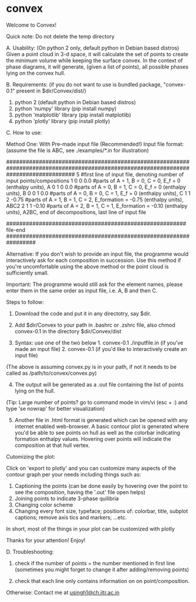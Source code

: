 # convex
Welcome to Convex!

Quick note: Do not delete the temp directory

A. Usability:
(On python 2 only, default python in Debian based distros)
Given a point cloud in 3-d space, it will calculate the set of points to create the minimum volume while keeping the surface convex.
In the context of phase diagrams, it will generate, (given a list of points), all possible phases lying on the convex hull.

B. Requirements: (if you do not want to use is bundled package, "convex-0.1" present in $dir/Convex/dist/)
1. python 2 (default python in Debian based distros)
2. python 'numpy' library (pip install numpy)
3. python 'matplotlib' library (pip install matplotlib)
4. python 'plotly' library (pip install plotly)


C. How to use:

Method One: With Pre-made input file (Recommended!)
Input file format: (assume the file is ABC, see ./examples/*.in for illustration)

#####################################################################################################################################
5 #first line of input file, denoting number of input points/compositions
1 0 0 0.0    #parts of A = 1, B = 0, C = 0, E_f = 0 (enthalpy units), A
0 1 0 0.0    #parts of A = 0, B = 1, C = 0, E_f = 0 (enthalpy units), B
0 0 1 0.0    #parts of A = 0, B = 0, C = 1, E_f = 0 (enthalpy units), C
1 1 2 -0.75  #parts of A = 1, B = 1, C = 2, E_formation = -0.75 (enthalpy units), ABC2
2 1 1 -0.10  #parts of A = 2, B = 1, C = 1, E_formation = -0.10 (enthalpy units), A2BC, end of decompositions, last line of input file


#######################################################   file-end   #################################################################


Alternative: If you don't wish to provide an input file, the programme would interactively ask for each composition in succession.
Use this method if you're uncomfortable using the above method or the point cloud is sufficiently small.

Important: The programme would still ask for the element names, please enter them in the same order as input file, i.e. A, B and then C.

Steps to follow:

1. Download the code and put it in any directotry, say $dir.

2. Add $dir/Convex to your path in .bashrc or .zshrc file, also chmod convex-0.1 in the directory $dir/Convex/dist

3. Syntax: use one of the two below
                1. convex-0.1 ./inputfile.in      (if you've made an input file)
                2. convex-0.1                     (if you'd like to interactively create an input file)

(The above is assuming convex.py is in your path, if not it needs to be called as /path/to/convex/convex.py)

4. The output will be generated as a .out file containing the list of points lying on the hull.

(Tip: Large number of points? go to command mode in vim/vi (esc + :) and type 'se nowrap' for better visualization)

5. Another file in .html format is generated which can be opened with any internet enabled web-browser. A basic contour plot is generated where you'd be able to see points on hull as well as the colorbar indicating formation enthalpy values. Hovering over points will indicate the composition at that hull vertex.

Cutomizing the plot:

Click on 'export to plotly' and you can customize many aspects of the contour graph per your needs including things such as:
1. Captioning the points (can be done easily by hovering over the point to see the composition, having the '.out' file open helps)
2. Joining points to indicate 3-phase quilibria
3. Changing color scheme
4. Changing every font size, typeface; positions of: colorbar, title, subplot captions; remove axis tics and markers; ...etc.

In short, most of the things in your plot can be customized with plotly


Thanks for your attention! Enjoy!

D. Troubleshooting:

1. check if the number of points = the number mentioned in first line (sometimes you might forget to change it after adding/removing points)

2. check that each line only contains information on on point/composition.

Otherwise: Contact me at usingh1@ch.iitr.ac.in
